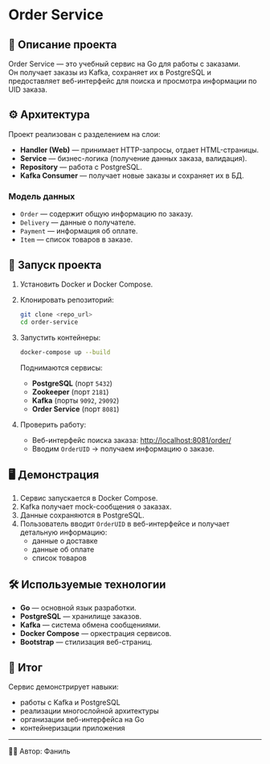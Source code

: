 # Order Service

## 📌 Описание проекта
Order Service — это учебный сервис на Go для работы с заказами.  
Он получает заказы из Kafka, сохраняет их в PostgreSQL и предоставляет веб-интерфейс для поиска и просмотра информации по UID заказа.

## ⚙️ Архитектура
Проект реализован с разделением на слои:
- **Handler (Web)** — принимает HTTP-запросы, отдает HTML-страницы.
- **Service** — бизнес-логика (получение данных заказа, валидация).
- **Repository** — работа с PostgreSQL.
- **Kafka Consumer** — получает новые заказы и сохраняет их в БД.

### Модель данных
- `Order` — содержит общую информацию по заказу.
- `Delivery` — данные о получателе.
- `Payment` — информация об оплате.
- `Item` — список товаров в заказе.

## 🚀 Запуск проекта
1. Установить Docker и Docker Compose.
2. Клонировать репозиторий:
   ```bash
   git clone <repo_url>
   cd order-service
   ```
3. Запустить контейнеры:
   ```bash
   docker-compose up --build
   ```
   Поднимаются сервисы:
   - **PostgreSQL** (порт `5432`)
   - **Zookeeper** (порт `2181`)
   - **Kafka** (порты `9092`, `29092`)
   - **Order Service** (порт `8081`)

4. Проверить работу:
   - Веб-интерфейс поиска заказа: [http://localhost:8081/order/](http://localhost:8081/order/)
   - Вводим `OrderUID` → получаем информацию о заказе.

## 🖥️ Демонстрация
1. Сервис запускается в Docker Compose.
2. Kafka получает mock-сообщения о заказах.
3. Данные сохраняются в PostgreSQL.
4. Пользователь вводит `OrderUID` в веб-интерфейсе и получает детальную информацию:
   - данные о доставке
   - данные об оплате
   - список товаров

## 🛠 Используемые технологии
- **Go** — основной язык разработки.
- **PostgreSQL** — хранилище заказов.
- **Kafka** — система обмена сообщениями.
- **Docker Compose** — оркестрация сервисов.
- **Bootstrap** — стилизация веб-страниц.

## 📄 Итог
Сервис демонстрирует навыки:
- работы с Kafka и PostgreSQL
- реализации многослойной архитектуры
- организации веб-интерфейса на Go
- контейнеризации приложения

---
👨‍💻 Автор: Фаниль
